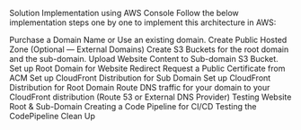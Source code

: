 Solution Implementation using AWS Console
Follow the below implementation steps one by one to implement this architecture in AWS:

Purchase a Domain Name or Use an existing domain.
Create Public Hosted Zone (Optional — External Domains)
Create S3 Buckets for the root domain and the sub-domain.
Upload Website Content to Sub-domain S3 Bucket.
Set up Root Domain for Website Redirect
Request a Public Certificate from ACM
Set up CloudFront Distribution for Sub Domain
Set up CloudFront Distribution for Root Domain
Route DNS traffic for your domain to your CloudFront distribution (Route 53 or External DNS Provider)
Testing Website Root & Sub-Domain
Creating a Code Pipeline for CI/CD
Testing the CodePipeline
Clean Up


